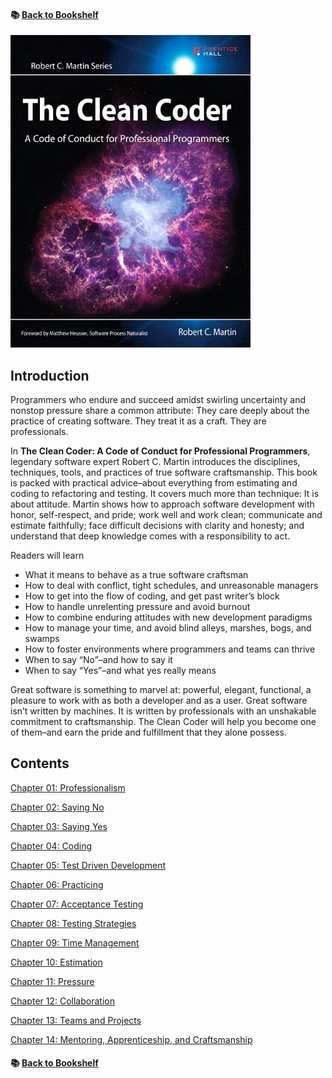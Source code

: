 #### &#x1F4DA; [Back to Bookshelf](../)

![alt text](res/The_Clean_Coder.jpg)  

## Introduction

Programmers who endure and succeed amidst swirling uncertainty and nonstop pressure share a common attribute: They care deeply about the practice of creating software. They treat it as a craft. They are professionals.

In **The Clean Coder: A Code of Conduct for Professional Programmers**, legendary software expert Robert C. Martin introduces the disciplines, techniques, tools, and practices of true software craftsmanship. This book is packed with practical advice–about everything from estimating and coding to refactoring and testing. It covers much more than technique: It is about attitude. Martin shows how to approach software development with honor, self-respect, and pride; work well and work clean; communicate and estimate faithfully; face difficult decisions with clarity and honesty; and understand that deep knowledge comes with a responsibility to act.

Readers will learn
- What it means to behave as a true software craftsman
- How to deal with conflict, tight schedules, and unreasonable managers
- How to get into the flow of coding, and get past writer’s block
- How to handle unrelenting pressure and avoid burnout
- How to combine enduring attitudes with new development paradigms
- How to manage your time, and avoid blind alleys, marshes, bogs, and swamps
- How to foster environments where programmers and teams can thrive
- When to say “No”–and how to say it
- When to say “Yes”–and what yes really means

Great software is something to marvel at: powerful, elegant, functional, a pleasure to work with as both a developer and as a user. Great software isn’t written by machines. It is written by professionals with an unshakable commitment to craftsmanship. The Clean Coder will help you become one of them–and earn the pride and fulfillment that they alone possess.

## Contents

[Chapter 01: Professionalism](./Ch01_Professionalism.md)

[Chapter 02: Saying No](./Ch02_Saying_No.md)

[Chapter 03: Saying Yes](./Ch03_Saying_Yes.md)

[Chapter 04: Coding](./Ch04_Coding.md)

[Chapter 05: Test Driven Development](./Ch05_Test_Driven_Development.md)

[Chapter 06: Practicing](./Ch06_Practicing.md)

[Chapter 07: Acceptance Testing](./Ch07_Acceptance_Testing.md)

[Chapter 08: Testing Strategies](./Ch08_Testing_Strategies.md)

[Chapter 09: Time Management](./Ch09_Time_Management.md)

[Chapter 10: Estimation](./Ch10_Estimation.md)

[Chapter 11: Pressure](./Ch11_Pressure.md)

[Chapter 12: Collaboration](./Ch12_Collaboration.md)

[Chapter 13: Teams and Projects](./Ch13_Teams_and_Projects.md)

[Chapter 14: Mentoring, Apprenticeship, and Craftsmanship](./Ch14_Mentoring_Apprenticeship_and_Craftsmanship.md)

#### &#x1F4DA; [Back to Bookshelf](../)